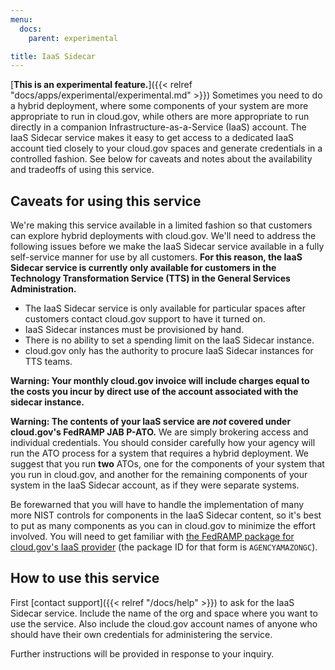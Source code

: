 ```yaml
---
menu:
  docs:
    parent: experimental

title: IaaS Sidecar
---
```


[**This is an experimental feature.**]({{< relref "docs/apps/experimental/experimental.md" >}}) Sometimes you need to do a hybrid deployment, where some components of your system are more appropriate to run in cloud.gov, while others are more appropriate to run directly in a companion Infrastructure-as-a-Service (IaaS) account. The IaaS Sidecar service makes it easy to get access to a dedicated IaaS account tied closely to your cloud.gov spaces and generate credentials in a controlled fashion. See below for caveats and notes about the availability and tradeoffs of using this service.

## Caveats for using this service
We're making this service available in a limited fashion so that customers can explore hybrid deployments with cloud.gov. We'll need to address the following issues before we make the IaaS Sidecar service available in a fully self-service manner for use by all customers. **For this reason, the IaaS Sidecar service is currently only available for customers in the Technology Transformation Service (TTS) in the General Services Administration.**

* The IaaS Sidecar service is only available for particular spaces after customers contact cloud.gov support to have it turned on.
* IaaS Sidecar instances must be provisioned by hand.
* There is no ability to set a spending limit on the IaaS Sidecar instance.
* cloud.gov only has the authority to procure IaaS Sidecar instances for TTS teams.

**Warning: Your monthly cloud.gov invoice will include charges equal to the costs you incur by direct use of the account associated with the sidecar instance.**

**Warning: The contents of your IaaS service are _not_ covered under cloud.gov's FedRAMP JAB P-ATO.** We are simply brokering access and individual credentials. You should consider carefully how your agency will run the ATO process for a system that requires a hybrid deployment. We suggest that you run **two** ATOs, one for the components of your system that you run in cloud.gov, and another for the remaining components of your system in the IaaS Sidecar account, as if they were separate systems. 

Be forewarned that you will have to handle the implementation of many more NIST controls for components in the IaaS Sidecar content, so it's best to put as many components as you can in cloud.gov to minimize the effort involved. You will need to get familiar with [the FedRAMP package for cloud.gov's IaaS provider](https://s3.amazonaws.com/sitesusa/wp-content/uploads/sites/482/2015/03/FedRAMP-Package-Request-Form_V4_06192014.pdf) (the package ID for that form is `AGENCYAMAZONGC`).


## How to use this service

First [contact support]({{< relref "/docs/help" >}}) to ask for the IaaS Sidecar service. Include the name of the org and space where you want to use the service. Also include the cloud.gov account names of anyone who should have their own credentials for administering the service.

Further instructions will be provided in response to your inquiry.
